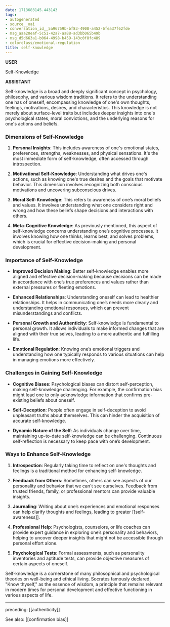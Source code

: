 ```yaml
---
date: 1713683145.443143
tags:
- autogenerated
- source__oai
- conversation_id__5a96759b-bf83-4908-a452-6fea37f62fde
- msg_aaa20eaf-5c51-42a7-aa88-ad3bb065b49b
- msg_d5d663a1-b064-4998-b459-143c0f8fc489
- colorclass/emotional-regulation
title: self-knowledge
---
```


**USER**

Self-Knowledge


**ASSISTANT**

Self-knowledge is a broad and deeply significant concept in psychology, philosophy, and various wisdom traditions. It refers to the understanding one has of oneself, encompassing knowledge of one's own thoughts, feelings, motivations, desires, and characteristics. This knowledge is not merely about surface-level traits but includes deeper insights into one's psychological states, moral convictions, and the underlying reasons for one's actions and beliefs.

### Dimensions of Self-Knowledge

1. **Personal Insights**: This includes awareness of one's emotional states, preferences, strengths, weaknesses, and physical sensations. It's the most immediate form of self-knowledge, often accessed through introspection.

2. **Motivational Self-Knowledge**: Understanding what drives one's actions, such as knowing one's true desires and the goals that motivate behavior. This dimension involves recognizing both conscious motivations and uncovering subconscious drives.

3. **Moral Self-Knowledge**: This refers to awareness of one’s moral beliefs and values. It involves understanding what one considers right and wrong and how these beliefs shape decisions and interactions with others.

4. **Meta-Cognitive Knowledge**: As previously mentioned, this aspect of self-knowledge concerns understanding one’s cognitive processes. It involves knowing how one thinks, learns best, and solves problems, which is crucial for effective decision-making and personal development.

### Importance of Self-Knowledge

- **Improved Decision Making**: Better self-knowledge enables more aligned and effective decision-making because decisions can be made in accordance with one’s true preferences and values rather than external pressures or fleeting emotions.

- **Enhanced Relationships**: Understanding oneself can lead to healthier relationships. It helps in communicating one’s needs more clearly and understanding emotional responses, which can prevent misunderstandings and conflicts.

- **Personal Growth and Authenticity**: Self-knowledge is fundamental to personal growth. It allows individuals to make informed changes that are aligned with their true selves, leading to a more authentic and fulfilling life.

- **Emotional Regulation**: Knowing one’s emotional triggers and understanding how one typically responds to various situations can help in managing emotions more effectively.

### Challenges in Gaining Self-Knowledge

- **Cognitive Biases**: Psychological biases can distort self-perception, making self-knowledge challenging. For example, the confirmation bias might lead one to only acknowledge information that confirms pre-existing beliefs about oneself.

- **Self-Deception**: People often engage in self-deception to avoid unpleasant truths about themselves. This can hinder the acquisition of accurate self-knowledge.

- **Dynamic Nature of the Self**: As individuals change over time, maintaining up-to-date self-knowledge can be challenging. Continuous self-reflection is necessary to keep pace with one’s development.

### Ways to Enhance Self-Knowledge

1. **Introspection**: Regularly taking time to reflect on one's thoughts and feelings is a traditional method for enhancing self-knowledge.

2. **Feedback from Others**: Sometimes, others can see aspects of our personality and behavior that we can't see ourselves. Feedback from trusted friends, family, or professional mentors can provide valuable insights.

3. **Journaling**: Writing about one’s experiences and emotional responses can help clarify thoughts and feelings, leading to greater [[self-awareness]].

4. **Professional Help**: Psychologists, counselors, or life coaches can provide expert guidance in exploring one’s personality and behaviors, helping to uncover deeper insights that might not be accessible through personal effort alone.

5. **Psychological Tests**: Formal assessments, such as personality inventories and aptitude tests, can provide objective measures of certain aspects of oneself.

Self-knowledge is a cornerstone of many philosophical and psychological theories on well-being and ethical living. Socrates famously declared, "Know thyself," as the essence of wisdom, a principle that remains relevant in modern times for personal development and effective functioning in various aspects of life.


---

preceding: [[authenticity]]

See also: [[confirmation bias]]